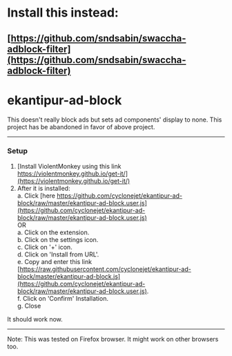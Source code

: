# Install this instead:
[https://github.com/sndsabin/swaccha-adblock-filter](https://github.com/sndsabin/swaccha-adblock-filter)
---
# ekantipur-ad-block
This doesn't really block ads but sets ad components' display to none. This project has be abandoned in favor of above project.

---
### Setup

1. [Install ViolentMonkey using this link https://violentmonkey.github.io/get-it/](https://violentmonkey.github.io/get-it/)
2. After it is installed:  
   a. Click [here https://github.com/cyclonejet/ekantipur-ad-block/raw/master/ekantipur-ad-block.user.js](https://github.com/cyclonejet/ekantipur-ad-block/raw/master/ekantipur-ad-block.user.js)  
      OR  
   a. Click on the extension.  
   b. Click on the settings icon.  
   c. Click on '+' icon.  
   d. Click on 'Install from URL'.  
   e. Copy and enter this link [https://raw.githubusercontent.com/cyclonejet/ekantipur-ad-block/master/ekantipur-ad-block.js](https://github.com/cyclonejet/ekantipur-ad-block/raw/master/ekantipur-ad-block.user.js).  
   f. Click on 'Confirm' Installation.  
   g. Close
  

It should work now.  

------
Note: This was tested on Firefox browser. It might work on other browsers too.

